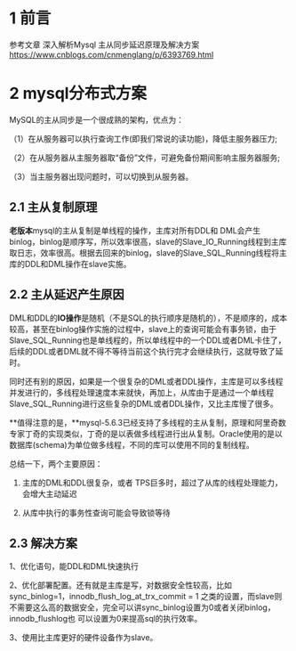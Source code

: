 # 1 前言
参考文章   深入解析Mysql 主从同步延迟原理及解决方案     https://www.cnblogs.com/cnmenglang/p/6393769.html

# 2 mysql分布式方案
MySQL的主从同步是一个很成熟的架构，优点为：

（1）在从服务器可以执行查询工作(即我们常说的读功能)，降低主服务器压力;

（2）在从服务器从主服务器取“备份”文件，可避免备份期间影响主服务器服务;

（3）当主服务器出现问题时，可以切换到从服务器。

## 2.1 主从复制原理
**老版本**mysql的主从复制是单线程的操作，主库对所有DDL和 DML会产生binlog，binlog是顺序写，所以效率很高，slave的Slave_IO_Running线程到主库取日志，效率很高。根据去回来的binlog，slave的Slave_SQL_Running线程将主库的DDL和DML操作在slave实施。

## 2.2 主从延迟产生原因
DML和DDL的**IO操作**是随机（不是SQL的执行顺序是随机的），不是顺序的，成本较高，甚至在binlog操作实施的过程中，slave上的查询可能会有事务锁，由于Slave_SQL_Running也是单线程的，所以单线程中的一个DDL或者DML卡住了，后续的DDL或者DML就不得不等待当前这个执行完才会继续执行，这就导致了延时。

同时还有别的原因，如果是一个很复杂的DML或者DDL操作，主库是可以多线程并发进行的，多线程处理速度本来就快，再加上，从库由于是通过一个单线程Slave_SQL_Running进行这些复杂的DML或者DDL操作，又比主库慢了很多。

**值得注意的是，**mysql-5.6.3已经支持了多线程的主从复制，原理和阿里奇数专家丁奇的实现类似，丁奇的是以表做多线程进行出从复制。Oracle使用的是以数据库(schema)为单位做多线程，不同的库可以使用不同的复制线程。

总结一下，两个主要原因：

1. 主库的DML和DDL很复杂，或者 TPS巨多时，超过了从库的线程处理能力，会增大主动延迟

2. 从库中执行的事务性查询可能会导致锁等待

## 2.3 解决方案
1、优化语句，能DDL和DML快速执行

2、优化部署配置。还有就是主库是写，对数据安全性较高，比如 sync_binlog=1，innodb_flush_log_at_trx_commit = 1 之类的设置，而slave则不需要这么高的数据安全，完全可以讲sync_binlog设置为0或者关闭binlog，innodb_flushlog也 可以设置为0来提高sql的执行效率。

3、使用比主库更好的硬件设备作为slave。
